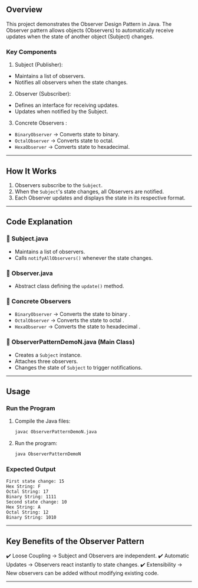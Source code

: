 ## Overview

This project demonstrates the Observer Design Pattern in Java. The Observer pattern allows objects (Observers) to automatically receive updates when the state of another object (Subject) changes.

### Key Components

1.  Subject (Publisher):

- Maintains a list of observers.
- Notifies all observers when the state changes.

2.  Observer (Subscriber):

- Defines an interface for receiving updates.
- Updates when notified by the Subject.

3.  Concrete Observers :

- `BinaryObserver` → Converts state to binary.
- `OctalObserver` → Converts state to octal.
- `HexaObserver` → Converts state to hexadecimal.

---

## How It Works

1. Observers subscribe to the `Subject`.
2. When the `Subject`'s state changes, all Observers are notified.
3. Each Observer updates and displays the state in its respective format.

---

## Code Explanation

### 🔹 Subject.java

- Maintains a list of observers.
- Calls `notifyAllObservers()` whenever the state changes.

### 🔹 Observer.java

- Abstract class defining the `update()` method.

### 🔹 Concrete Observers

- `BinaryObserver` → Converts the state to binary .
- `OctalObserver` → Converts the state to octal .
- `HexaObserver` → Converts the state to hexadecimal .

### 🔹 ObserverPatternDemoN.java (Main Class)

- Creates a `Subject` instance.
- Attaches three observers.
- Changes the state of `Subject` to trigger notifications.

---

## Usage

### Run the Program

1. Compile the Java files:
   ```sh
   javac ObserverPatternDemoN.java
   ```
2. Run the program:
   ```sh
   java ObserverPatternDemoN
   ```

### Expected Output

```
First state change: 15
Hex String: F
Octal String: 17
Binary String: 1111
Second state change: 10
Hex String: A
Octal String: 12
Binary String: 1010
```

---

## Key Benefits of the Observer Pattern

✔️ Loose Coupling → Subject and Observers are independent.
✔️ Automatic Updates → Observers react instantly to state changes.
✔️ Extensibility → New observers can be added without modifying existing code.

---
